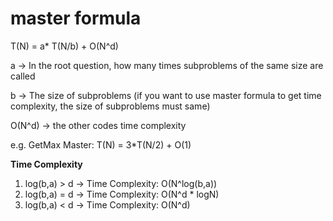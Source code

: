  # master formula
 T(N) = a* T(N/b) + O(N^d)


a -> In the root question, how many times subproblems of the same size are called


b -> The size of subproblems (if you want to use master formula to get time complexity, the size of subproblems must same)


O(N^d) -> the other codes time complexity

e.g.
GetMax
Master: T(N) = 3*T(N/2) + O(1)

**Time Complexity**
1. log(b,a) > d -> Time Complexity: O(N^log(b,a))
2. log(b,a) = d -> Time Complexity: O(N^d * logN)
3. log(b,a) < d -> Time Complexity: O(N^d)